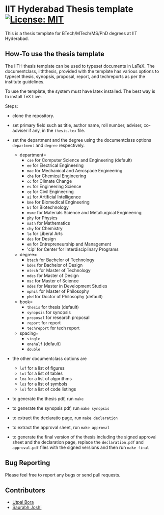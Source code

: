 # IIT Hyderabad Thesis template [![License: MIT](https://img.shields.io/badge/License-MIT-yellow.svg)](https://opensource.org/licenses/MIT)

This is a thesis template for BTech/MTech/MS/PhD degrees at IIT Hyderabad.

## How-To use the thesis template
The IITH thesis template can be used to typeset documents in LaTeX. The documentclass, iiththesis, provided with the template has various options to typeset thesis, synopsis, proposal, report, and techreports as per the institute guidelines.

To use the template, the system must have latex installed. The best way is to install TeX Live.

Steps:
- clone the repository.
- set primary field such as title, author name, roll number, adviser, co-adviser if any, in the `thesis.tex` file.
- set the department and the degree using the documentclass options `department` and `degree` respectively.
  - department= 
    - `cse` for Computer Science and Engineering (default)
    - `ee` for Electrical Engineering
    - `mae` for Mechanical and Aerospace Engineering
    - `che` for Chemical Engineering
    - `cc` for Climate Change
    - `es` for Engineering Science
    - `ce` for Civil Engineering
    - `ai` for Artificial Intelligence
    - `bme` for Biomedical Engineering
    - `bt` for Biotechnology
    - `msme` for Materials Science and Metallurgical Engineering
    - `phy` for Physics
    - `math` for Mathematics
    - `chy` for Chemistry
    - `la` for Liberal Arts
    - `des` for Design
    - `em` for Entrepreneurship and Management
    - 'cip' for Center for Interdisciplinary Programs
  - degree=
    - `btech` for Bachelor of Technology
    - `bdes` for Bachelor of Design
    - `mtech` for Master of Technology
    - `mdes` for Master of Design
    - `msc` for Master of Science
    - `mdes` for Master in Development Studies
    - `mphil` for Master of Philosophy
    - `phd` for Doctor of Philosophy (default)
  - book=
    - `thesis` for thesis (default)
    - `synopsis` for synopsis
    - `proposal` for research proposal
    - `report` for report
    - `techreport` for tech report
  - spacing=
    - `single`
    - `onehalf` (default)
    - `double`
- the other documentclass options are
  - `lof` for a list of figures 
  - `lot` for a list of tables 
  - `loa` for a list of algorithms 
  - `los` for a list of symbols 
  - `lol` for a list of code listings

- to generate the thesis pdf, run `make`
- to generate the synopsis pdf, run `make synopsis`
- to extract the declaratio page, run `make declaration`
- to extract the approval sheet, run `make approval`
- to generate the final version of the thesis including the signed approval sheet and the declaration page, replace the `declaration.pdf` and `approval.pdf` files with the signed versions and then run `make final`

## Bug Reporting
Please feel free to report any bugs or send pull requests.

## Contributors

* [Utpal Bora](https://utpalbora.com)
* [Saurabh Joshi](https://sbjoshi.github.io)
